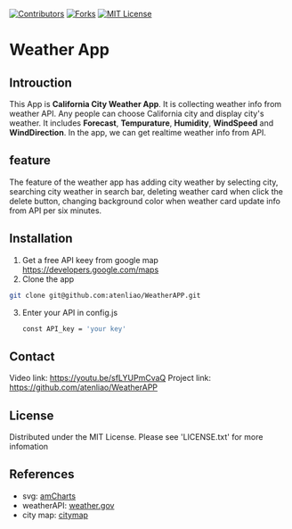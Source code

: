 [![Contributors][contributors-shield]][contributors-url]
[![Forks][forks-shield]][forks-url]
[![MIT License][license-shield]][license-url]

# Weather App

## Introuction
This App is **California City Weather App**. It is collecting weather info from weather API. Any people can choose California city and display city's weather. It includes **Forecast**, **Tempurature**, **Humidity**, **WindSpeed** and **WindDirection**. In the app, we can get realtime weather info from API.


## feature
The feature of the weather app has adding city weather by selecting city, searching city weather in search bar, deleting weather card when click the delete button, changing background color when weather card update info from API per six minutes.

## Installation
1. Get a free API keey from google map https://developers.google.com/maps 
2. Clone the app
  ```sh
  git clone git@github.com:atenliao/WeatherAPP.git 
  ```
3. Enter your API in config.js
   ```sh
   const API_key = 'your key'
   ``` 


## Contact
Video link: https://youtu.be/sfLYUPmCvaQ 
Project link: https://github.com/atenliao/WeatherAPP 


## License

Distributed under the MIT License. Please see 'LICENSE.txt' for more infomation


## References
 * svg: [amCharts](https://www.amcharts.com/)
 * weatherAPI: [weather.gov](https://www.weather.gov/documentation/services-web-api)
 * city map: [citymap](https://developers.google.com/maps/) 

 [contributors-shield]: https://img.shields.io/github/contributors/atenliao/weatherApp.svg?style=for-the-badge
 [contributors-url]: https://github.com/atenliao/WeatherAPP/graphs/contributors
 [forks-shield]: https://img.shields.io/github/forks/atenliao/weatherAPP.svg?style=for-the-badge
 [forks-url]: https://github.com/atenliao/weatherAPP/network/members
 [license-shield]: https://img.shields.io/github/license/atenliao/weatherAPP.svg?style=for-the-badge
 [license-url]: https://github.com/atenliao/WeatherAPP/blob/main/LICENSE